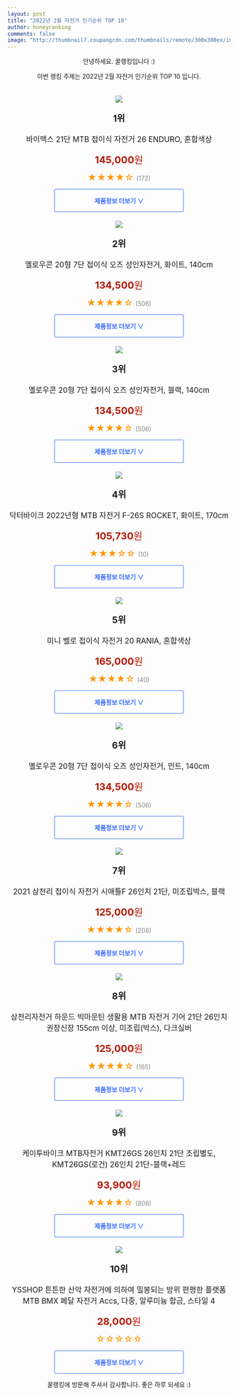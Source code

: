```yaml
--- 
layout: post 
title: "2022년 2월 자전거 인기순위 TOP 10" 
author: honeyranking 
comments: false 
image: "http://thumbnail7.coupangcdn.com/thumbnails/remote/300x300ex/image/retail/images/2021/03/26/9/9/904190f2-7338-4686-b1f4-34e21c194bfe.jpg" 
--- 
```

<p style="text-align: center;">안녕하세요. 꿀랭킹입니다 :)</p> <p style="text-align: center;">이번 랭킹 주제는 2022년 2월 자전거 인기순위 TOP 10 입니다.</p><center><img src="http://thumbnail7.coupangcdn.com/thumbnails/remote/300x300ex/image/retail/images/2021/03/26/9/9/904190f2-7338-4686-b1f4-34e21c194bfe.jpg" style="margin-top:20px" /></center> <p style="text-align: center; font-size: 20px"><b>1위</b></p> <p style="text-align: center; font-size: 17px">바이맥스 21단 MTB 접이식 자전거 26 ENDURO, 혼합색상</p> <p style="text-align: center;"><span style="color: #b61800; font-size: 22px;"><b>145,000</b>원</span></p> <p style="text-align: center;"><span style="color: #ff9600; font-size: 20px;">★★★★☆ </span><span style="color: #878787;">(172)</span></p> <center><a href="https://link.coupang.com/a/juGvp"> <div style="font-size: 14px; display: inline-block; padding: 15px 90px; color: #346aff; border-radius: 2px; border: 1px solid #346aff; cursor: pointer;"><b>제품정보 더보기 &or;</b></div> </a></center><center><img src="http://thumbnail6.coupangcdn.com/thumbnails/remote/300x300ex/image/retail/images/3775357007376-f3cab9ce-350e-4491-bfc4-5b26718ec7aa.jpg" style="margin-top:20px" /></center> <p style="text-align: center; font-size: 20px"><b>2위</b></p> <p style="text-align: center; font-size: 17px">옐로우콘 20형 7단 접이식 오즈 성인자전거, 화이트, 140cm</p> <p style="text-align: center;"><span style="color: #b61800; font-size: 22px;"><b>134,500</b>원</span></p> <p style="text-align: center;"><span style="color: #ff9600; font-size: 20px;">★★★★☆ </span><span style="color: #878787;">(506)</span></p> <center><a href="https://link.coupang.com/a/juGvq"> <div style="font-size: 14px; display: inline-block; padding: 15px 90px; color: #346aff; border-radius: 2px; border: 1px solid #346aff; cursor: pointer;"><b>제품정보 더보기 &or;</b></div> </a></center><center><img src="http://thumbnail7.coupangcdn.com/thumbnails/remote/300x300ex/image/retail/images/4622602273592-6b3a7489-d31f-43f6-b4bb-714788b93982.jpg" style="margin-top:20px" /></center> <p style="text-align: center; font-size: 20px"><b>3위</b></p> <p style="text-align: center; font-size: 17px">옐로우콘 20형 7단 접이식 오즈 성인자전거, 블랙, 140cm</p> <p style="text-align: center;"><span style="color: #b61800; font-size: 22px;"><b>134,500</b>원</span></p> <p style="text-align: center;"><span style="color: #ff9600; font-size: 20px;">★★★★☆ </span><span style="color: #878787;">(506)</span></p> <center><a href="https://link.coupang.com/a/juGvr"> <div style="font-size: 14px; display: inline-block; padding: 15px 90px; color: #346aff; border-radius: 2px; border: 1px solid #346aff; cursor: pointer;"><b>제품정보 더보기 &or;</b></div> </a></center><center><img src="http://thumbnail9.coupangcdn.com/thumbnails/remote/300x300ex/image/retail/images/2021/10/22/11/9/b3fcb8a3-9ef6-47b7-99ff-94731d1a126a.jpg" style="margin-top:20px" /></center> <p style="text-align: center; font-size: 20px"><b>4위</b></p> <p style="text-align: center; font-size: 17px">닥터바이크 2022년형 MTB 자전거 F-26S ROCKET, 화이트, 170cm</p> <p style="text-align: center;"><span style="color: #b61800; font-size: 22px;"><b>105,730</b>원</span></p> <p style="text-align: center;"><span style="color: #ff9600; font-size: 20px;">★★★☆☆ </span><span style="color: #878787;">(10)</span></p> <center><a href="https://link.coupang.com/a/juGvs"> <div style="font-size: 14px; display: inline-block; padding: 15px 90px; color: #346aff; border-radius: 2px; border: 1px solid #346aff; cursor: pointer;"><b>제품정보 더보기 &or;</b></div> </a></center><center><img src="http://thumbnail8.coupangcdn.com/thumbnails/remote/300x300ex/image/retail/images/2021/03/26/9/9/a76b3de8-8754-48b6-96a3-7613374a0359.jpg" style="margin-top:20px" /></center> <p style="text-align: center; font-size: 20px"><b>5위</b></p> <p style="text-align: center; font-size: 17px">미니 벨로 접이식 자전거 20 RANIA, 혼합색상</p> <p style="text-align: center;"><span style="color: #b61800; font-size: 22px;"><b>165,000</b>원</span></p> <p style="text-align: center;"><span style="color: #ff9600; font-size: 20px;">★★★★☆ </span><span style="color: #878787;">(40)</span></p> <center><a href="https://link.coupang.com/a/juGvu"> <div style="font-size: 14px; display: inline-block; padding: 15px 90px; color: #346aff; border-radius: 2px; border: 1px solid #346aff; cursor: pointer;"><b>제품정보 더보기 &or;</b></div> </a></center><center><img src="http://thumbnail7.coupangcdn.com/thumbnails/remote/300x300ex/image/retail/images/236270195746676-33082e69-ace8-404b-8779-9b2670836416.jpg" style="margin-top:20px" /></center> <p style="text-align: center; font-size: 20px"><b>6위</b></p> <p style="text-align: center; font-size: 17px">옐로우콘 20형 7단 접이식 오즈 성인자전거, 민트, 140cm</p> <p style="text-align: center;"><span style="color: #b61800; font-size: 22px;"><b>134,500</b>원</span></p> <p style="text-align: center;"><span style="color: #ff9600; font-size: 20px;">★★★★☆ </span><span style="color: #878787;">(506)</span></p> <center><a href="https://link.coupang.com/a/juGvx"> <div style="font-size: 14px; display: inline-block; padding: 15px 90px; color: #346aff; border-radius: 2px; border: 1px solid #346aff; cursor: pointer;"><b>제품정보 더보기 &or;</b></div> </a></center><center><img src="http://thumbnail8.coupangcdn.com/thumbnails/remote/300x300ex/image/vendor_inventory/c770/440042197d7dbb1dfe21b267abd77d3518fd21e841f45c512ec1d144533e.jpg" style="margin-top:20px" /></center> <p style="text-align: center; font-size: 20px"><b>7위</b></p> <p style="text-align: center; font-size: 17px">2021 삼천리 접이식 자전거 시애틀F 26인치 21단, 미조립박스, 블랙</p> <p style="text-align: center;"><span style="color: #b61800; font-size: 22px;"><b>125,000</b>원</span></p> <p style="text-align: center;"><span style="color: #ff9600; font-size: 20px;">★★★★☆ </span><span style="color: #878787;">(208)</span></p> <center><a href="https://link.coupang.com/a/juGvz"> <div style="font-size: 14px; display: inline-block; padding: 15px 90px; color: #346aff; border-radius: 2px; border: 1px solid #346aff; cursor: pointer;"><b>제품정보 더보기 &or;</b></div> </a></center><center><img src="http://thumbnail9.coupangcdn.com/thumbnails/remote/300x300ex/image/vendor_inventory/c786/98a3c7228441b62863e1df861458868861d6a96b35fc2a5b4ee1eecd0792.jpg" style="margin-top:20px" /></center> <p style="text-align: center; font-size: 20px"><b>8위</b></p> <p style="text-align: center; font-size: 17px">삼천리자전거 하운드 빅마운틴 생활용 MTB 자전거 기어 21단 26인치 권장신장 155cm 이상, 미조립(박스), 다크실버</p> <p style="text-align: center;"><span style="color: #b61800; font-size: 22px;"><b>125,000</b>원</span></p> <p style="text-align: center;"><span style="color: #ff9600; font-size: 20px;">★★★★☆ </span><span style="color: #878787;">(165)</span></p> <center><a href="https://link.coupang.com/a/juGvB"> <div style="font-size: 14px; display: inline-block; padding: 15px 90px; color: #346aff; border-radius: 2px; border: 1px solid #346aff; cursor: pointer;"><b>제품정보 더보기 &or;</b></div> </a></center><center><img src="http://thumbnail6.coupangcdn.com/thumbnails/remote/300x300ex/image/vendor_inventory/dcf0/99894b47bac8946763f570e8fefbf641f532a57e890d45e13095e9831965.jpg" style="margin-top:20px" /></center> <p style="text-align: center; font-size: 20px"><b>9위</b></p> <p style="text-align: center; font-size: 17px">케이투바이크 MTB자전거 KMT26GS 26인치 21단 조립별도, KMT26GS(로건) 26인치 21단-블랙+레드</p> <p style="text-align: center;"><span style="color: #b61800; font-size: 22px;"><b>93,900</b>원</span></p> <p style="text-align: center;"><span style="color: #ff9600; font-size: 20px;">★★★★☆ </span><span style="color: #878787;">(808)</span></p> <center><a href="https://link.coupang.com/a/juGvD"> <div style="font-size: 14px; display: inline-block; padding: 15px 90px; color: #346aff; border-radius: 2px; border: 1px solid #346aff; cursor: pointer;"><b>제품정보 더보기 &or;</b></div> </a></center><center><img src="http://thumbnail10.coupangcdn.com/thumbnails/remote/300x300ex/image/vendor_inventory/cf8b/e58cbb929876ae801af07fe4d629cba4cc021c8c5462c7210612f10730ee.jpg" style="margin-top:20px" /></center> <p style="text-align: center; font-size: 20px"><b>10위</b></p> <p style="text-align: center; font-size: 17px">YSSHOP 튼튼한 산악 자전거에 의하여 밀봉되는 방위 편평한 플랫폼 MTB BMX 페달 자전거 Accs, 다중, 알루미늄 합금, 스타일 4</p> <p style="text-align: center;"><span style="color: #b61800; font-size: 22px;"><b>28,000</b>원</span></p> <p style="text-align: center;"><span style="color: #ff9600; font-size: 20px;">☆☆☆☆☆ </span><span style="color: #878787;"></span></p> <center><a href="https://link.coupang.com/a/juGvF"> <div style="font-size: 14px; display: inline-block; padding: 15px 90px; color: #346aff; border-radius: 2px; border: 1px solid #346aff; cursor: pointer;"><b>제품정보 더보기 &or;</b></div> </a></center> <p style="text-align: center;">꿀랭킹에 방문해 주셔서 감사합니다. 좋은 하루 되세요 :)</p>
